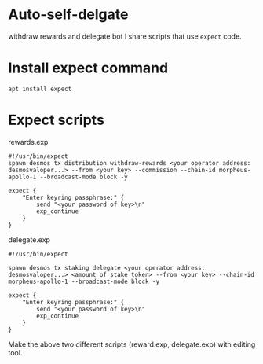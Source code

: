 # Auto-self-delgate
withdraw rewards and delegate bot
I share scripts that use `expect` code.

# Install expect command 
```apt install expect```

# Expect scripts
rewards.exp
```
#!/usr/bin/expect
spawn desmos tx distribution withdraw-rewards <your operator address: desmosvaloper...> --from <your key> --commission --chain-id morpheus-apollo-1 --broadcast-mode block -y

expect {
    "Enter keyring passphrase:" {
        send "<your password of key>\n"
        exp_continue
    }
}
```

delegate.exp
```
#!/usr/bin/expect

spawn desmos tx staking delegate <your operator address: desmosvaloper...> <amount of stake token> --from <your key> --chain-id morpheus-apollo-1 --broadcast-mode block -y

expect {
    "Enter keyring passphrase:" {
        send "<your password of key>\n"
        exp_continue
    }
}
```
Make the above two different scripts (reward.exp, delegate.exp) with editing tool.


